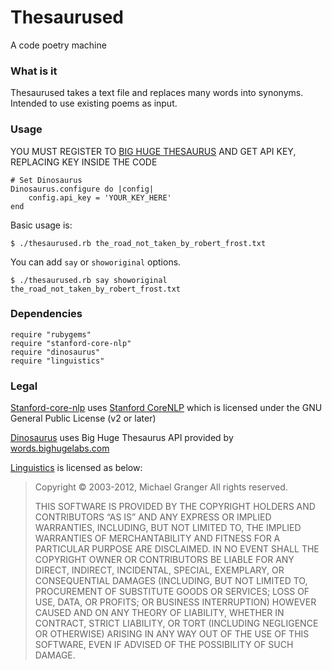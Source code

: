 Thesaurused
===========
A code poetry machine

### What is it
Thesaurused takes a text file and replaces many words into synonyms.  
Intended to use existing poems as input.

### Usage
YOU MUST REGISTER TO [BIG HUGE THESAURUS](http://words.bighugelabs.com/api.php) AND GET API KEY, REPLACING KEY INSIDE THE CODE
```
# Set Dinosaurus
Dinosaurus.configure do |config|
	config.api_key = 'YOUR_KEY_HERE'
end
```
Basic usage is:

	$ ./thesaurused.rb the_road_not_taken_by_robert_frost.txt

You can add `say` or `showoriginal` options.

	$ ./thesaurused.rb say showoriginal the_road_not_taken_by_robert_frost.txt

### Dependencies
```
require "rubygems"
require "stanford-core-nlp"
require "dinosaurus"
require "linguistics"
```

### Legal
[Stanford-core-nlp](https://github.com/louismullie/stanford-core-nlp) uses [Stanford CoreNLP](http://nlp.stanford.edu/software/corenlp.shtml) which is licensed under the GNU General Public License (v2 or later)

[Dinosaurus](https://github.com/dtuite/dinosaurus) uses Big Huge Thesaurus API provided by [words.bighugelabs.com](words.bighugelabs.com)

[Linguistics](https://github.com/ged/linguistics) is licensed as below:

>Copyright © 2003-2012, Michael Granger All rights reserved.
>
>THIS SOFTWARE IS PROVIDED BY THE COPYRIGHT HOLDERS AND CONTRIBUTORS “AS IS” AND ANY EXPRESS OR IMPLIED WARRANTIES, INCLUDING, BUT NOT LIMITED TO, THE IMPLIED WARRANTIES OF MERCHANTABILITY AND FITNESS FOR A PARTICULAR PURPOSE ARE DISCLAIMED. IN NO EVENT SHALL THE COPYRIGHT OWNER OR CONTRIBUTORS BE LIABLE FOR ANY DIRECT, INDIRECT, INCIDENTAL, SPECIAL, EXEMPLARY, OR CONSEQUENTIAL DAMAGES (INCLUDING, BUT NOT LIMITED TO, PROCUREMENT OF SUBSTITUTE GOODS OR SERVICES; LOSS OF USE, DATA, OR PROFITS; OR BUSINESS INTERRUPTION) HOWEVER CAUSED AND ON ANY THEORY OF LIABILITY, WHETHER IN CONTRACT, STRICT LIABILITY, OR TORT (INCLUDING NEGLIGENCE OR OTHERWISE) ARISING IN ANY WAY OUT OF THE USE OF THIS SOFTWARE, EVEN IF ADVISED OF THE POSSIBILITY OF SUCH DAMAGE.
